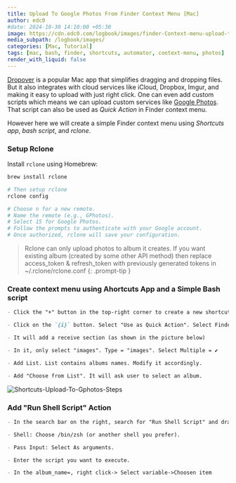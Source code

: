 ```yaml
---
title: Upload To Google Photos From Finder Context Menu [Mac]
author: edc0
#date: 2024-10-30 14:10:00 +05:30
image: https://cdn.edc0.com/logbook/images/finder-Context-menu-upload-to-gphotos.jpeg
media_subpath: /logbook/images/
categories: [Mac, Tutorial]
tags: [mac, bash, finder, shortcuts, automator, context-menu, photos]
render_with_liquid: false
---
```



[Dropover](https://dropoverapp.com) is a popular Mac app that simplifies dragging and dropping files. But it also integrates with cloud services like iCloud, Dropbox, Imgur, and making it easy to upload with just right click. One can even add custom scripts which means we can upload custom services like [Google Photos](photos.google.com).
That script can also be used as *Quick Action* in Finder context menu. 

However here we will create a simple
Finder context menu using *Shortcuts app*, *bash script*, and *rclone*.


### Setup Rclone

Install `rclone` using Homebrew:

```bash
brew install rclone

# Then setup rclone
rclone config

# Choose n for a new remote.
# Name the remote (e.g., GPhotos).
# Select 15 for Google Photos.
# Follow the prompts to authenticate with your Google account.
# Once authorized, rclone will save your configuration.
```

> Rclone can only upload photos to album it creates. If you want existing album (created by some other API method) then replace access_token & refresh_token with previously generated tokens in ~/.rclone/rclone.conf
{: .prompt-tip }

### Create context menu using Ahortcuts App and a Simple Bash script

```md
- Click the "+" button in the top-right corner to create a new shortcut.

- Click on the `{i}` button. Select "Use as Quick Action". Select Finder.

- It will add a receive section (as shown in the picture below)

- In it, only select "images". Type = "images". Select Multiple = ✔️

- Add List. List contains albums names. Modify it accordingly.

- Add "Choose from List". It will ask user to select an album.
```

![Shortcuts-Upload-To-Gphotos-Steps](Shortcuts-Upload-To-Gphotos-Steps.png)

### Add "Run Shell Script" Action

```md
- In the search bar on the right, search for "Run Shell Script" and drag it into the shortcut editor.

- Shell: Choose /bin/zsh (or another shell you prefer).

- Pass Input: Select As arguments.

- Enter the script you want to execute.

- In the album_name=, right click-> Select variable->Choosen item
```

<script src="https://gist.edc0.com/embed-v2.js?target=https%3A%2F%2Fgithub.com%2Fedczero%2Fsnippets.edc0.com%2Fblob%2Fmaster%2Fdata%2Flogbook%2F2024-11-24-upload-to-google-photos-from-finder-context-menu%2FUpload-To-Gphotos.sh&style=base16%2Fparaiso&type=code&showBorder=on&showFileMeta=on&showCopy=on"></script>








